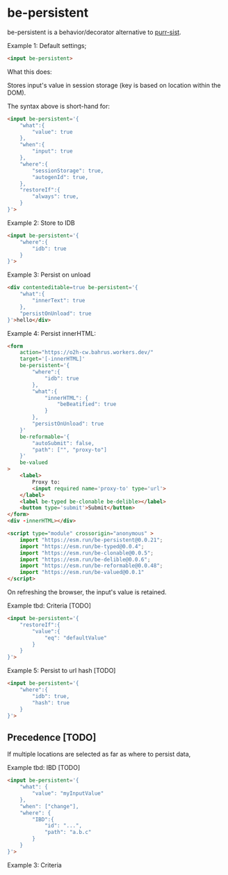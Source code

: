 # be-persistent

be-persistent is a behavior/decorator alternative to [purr-sist](https://github.com/bahrus/purr-sist).  

Example 1:  Default settings;

```html
<input be-persistent>
```

What this does:

Stores input's value in session storage (key is based on location within the DOM).

The syntax above is short-hand for:

```html
<input be-persistent='{
    "what":{
        "value": true
    },
    "when":{
        "input": true
    },
    "where":{
        "sessionStorage": true,
        "autogenId": true,
    },
    "restoreIf":{
        "always": true,
    }
}'>
```

Example 2:  Store to IDB

```html
<input be-persistent='{
    "where":{
        "idb": true
    }
}'>
```

Example 3:  Persist on unload

```html
<div contenteditable=true be-persistent='{
    "what":{
        "innerText": true
    },
    "persistOnUnload": true
}'>hello</div>
```

Example 4:  Persist innerHTML:

```html
<form
    action="https://o2h-cw.bahrus.workers.dev/"
    target='[-innerHTML]'
    be-persistent='{
        "where":{
            "idb": true
        },
        "what":{
            "innerHTML": {
                "beBeatified": true
            }
        },
        "persistOnUnload": true
    }' 
    be-reformable='{
        "autoSubmit": false,
        "path": ["", "proxy-to"]
    }'
    be-valued
>
    <label>
        Proxy to: 
        <input required name='proxy-to' type='url'>
    </label>
    <label be-typed be-clonable be-delible></label>
    <button type='submit'>Submit</button>
</form> 
<div -innerHTML></div>

<script type="module" crossorigin="anonymous" >
    import "https://esm.run/be-persistent@0.0.21";
    import "https://esm.run/be-typed@0.0.4";
    import "https://esm.run/be-clonable@0.0.5";
    import "https://esm.run/be-delible@0.0.6";
    import "https://esm.run/be-reformable@0.0.48";
    import "https://esm.run/be-valued@0.0.1"
</script>
```

On refreshing the browser, the input's value is retained.

Example tbd:  Criteria [TODO]

```html
<input be-persistent='{
    "restoreIf":{
        "value":{
            "eq": "defaultValue"
        }
    }
}'>
```

Example 5:  Persist to url hash [TODO]

```html
<input be-persistent='{
    "where":{
        "idb": true,
        "hash": true
    }
}'>
```

## Precedence [TODO]

If multiple locations are selected as far as where to persist data, 


Example tbd:  IBD [TODO]

```html
<input be-persistent='{
    "what": {
        "value": "myInputValue"
    },
    "when": ["change"],
    "where": {
        "IBD":{
            "id": "...",
            "path": "a.b.c"
        }
    }
}'>
```

Example 3:  Criteria